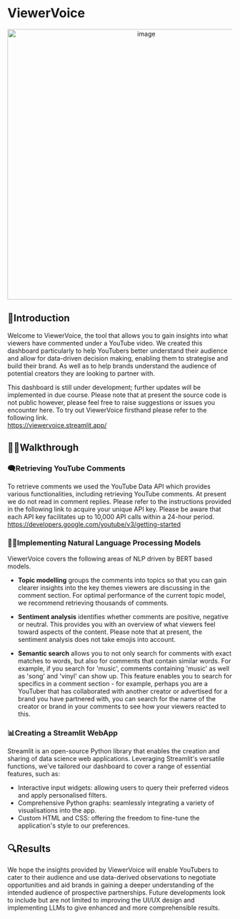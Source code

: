 # ViewerVoice

<p align="center">
<img width="606" alt="image" src="https://github.com/marcus-t-s/viewervoice/assets/40894018/6391080a-d6da-45cc-9467-4159b0b74423">
</p>

## 🏁Introduction  
Welcome to ViewerVoice, the tool that allows you to gain insights into what viewers have commented under a YouTube video. We created this dashboard particularly to help YouTubers better understand their audience and allow for data-driven decision making, enabling them to strategise and build their brand. As well as to help brands understand the audience of potential creators they are looking to partner with.

This dashboard is still under development; further updates will be implemented in due course. Please note that at present the source code is not public however, please feel free to raise suggestions or issues you encounter here. To try out ViewerVoice firsthand please refer to the following link.  
https://viewervoice.streamlit.app/

## 🚶‍♂️Walkthrough  
### 🗨️Retrieving YouTube Comments  
To retrieve comments we used the YouTube Data API which provides various functionalities, including retrieving YouTube comments. At present we do not read in comment replies. Please refer to the instructions provided in the following link to acquire your unique API key. Please be aware that each API key facilitates up to 10,000 API calls within a 24-hour period.  
https://developers.google.com/youtube/v3/getting-started

### 👩‍💻Implementing Natural Language Processing Models  
ViewerVoice covers the following areas of NLP driven by BERT based models.

- **Topic modelling** groups the comments into topics so that you can gain clearer insights into the key themes viewers are discussing in the comment section. For optimal performance of the current topic model, we recommend retrieving thousands of comments.

- **Sentiment analysis** identifies whether comments are positive, negative or neutral. This provides you with an overview of what viewers feel toward aspects of the content. Please note that at present, the sentiment analysis does not take emojis into account.

- **Semantic search** allows you to not only search for comments with exact matches to words, but also for comments that contain similar words. For example, if you search for 'music', comments containing 'music' as well as 'song' and 'vinyl' can show up. This feature enables you to search for specifics in a comment section - for example, perhaps you are a YouTuber that has collaborated with another creator or advertised for a brand you have partnered with, you can search for the name of the creator or brand in your comments to see how your viewers reacted to this.

### 📊Creating a Streamlit WebApp
Streamlit is an open-source Python library that enables the creation and sharing of data science web applications. Leveraging Streamlit's versatile functions, we've tailored our dashboard to cover a range of essential features, such as:

- Interactive input widgets: allowing users to query their preferred videos and apply personalised filters.
- Comprehensive Python graphs: seamlessly integrating a variety of visualisations into the app.
- Custom HTML and CSS: offering the freedom to fine-tune the application's style to our preferences.

## 🔍Results  
We hope the insights provided by ViewerVoice will enable YouTubers to cater to their audience and use data-derived observations to negotiate opportunities and aid brands in gaining a deeper understanding of the intended audience of prospective partnerships. Future developments look to include but are not limited to improving the UI/UX design and implementing LLMs to give enhanced and more comprehensible results.
